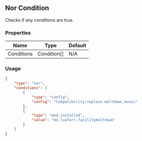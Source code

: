 ## Nor Condition
Checks if any conditions are true.

### Properties
| Name | Type | Default |
|--------|-------|---------|
| Conditions | Condition[] | N/A |

### Usage
```json
{
    "type": "nor",
    "conditions": [
        {
            "type": "config",
            "config": "Compatibility:replace_meltdown_music"
        },
        {
            "type": "mod_installed",
            "value": "me.loaforc.facilitymeltdown"
        }
    ]
}
```
